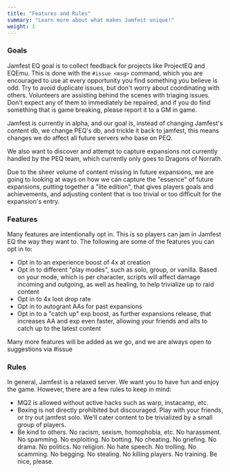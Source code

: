 ```yaml
---
title: "Features and Rules"
summary: "Learn more about what makes Jamfest unique!"
weight: 1
---
```


### Goals

Jamfest EQ goal is to collect feedback for projects like ProjectEQ and EQEmu. This is done with the `#issue <msg>` command, which you are encouraged to use at every opportunity you find something you believe is odd. Try to avoid duplicate issues, but don't worry about coordinating with others. Volunteers are assisting behind the scenes with triaging issues. Don't expect any of them to immediately be repaired, and if you do find something that is game breaking, please report it to a GM in game.

Jamfest is currently in alpha, and our goal is, instead of changing Jamfest's content db, we change PEQ's db, and trickle it back to jamfest, this means changes we do affect all future servers who base on PEQ.

We also want to discover and attempt to capture expansions not currently handled by the PEQ team, which currently only goes to Dragons of Norrath.

Due to the sheer volume of content missing in future expansions, we are going to looking at ways on how we can capture the "essence" of future expansions, putting together a "lite edition", that gives players goals and achievements, and adjusting content that is too trivial or too difficult for the expansion's entry.

### Features

Many features are intentionally opt in. This is so players can jam in Jamfest EQ the way they want to. The following are some of the features you can opt in to:

- Opt in to an experience boost of 4x at creation
- Opt in to different "play modes", such as solo, group, or vanilla. Based on your mode, which is per character, scripts will affect damage incoming and outgoing, as well as healing, to help trivialize up to raid content
- Opt in to 4x loot drop rate
- Opt in to autogrant AAs for past expansions
- Opt in to a "catch up" exp boost, as further expansions release, that increases AA and exp even faster, allowing your friends and alts to catch up to the latest content

Many more features will be added as we go, and we are always open to suggestions via #issue

### Rules

In general, Jamfest is a relaxed server. We want you to have fun and enjoy the game. However, there are a few rules to keep in mind:

- MQ2 is allowed without active hacks such as warp, instacamp, etc.
- Boxing is not directly prohibited but discouraged. Play with your friends, or try out jamfest solo. We'll cater content to be trivialized by a small group of players.
- Be kind to others. No racism, sexism, homophobia, etc. No harassment. No spamming. No exploiting. No botting. No cheating. No griefing. No drama. No politics. No religion. No hate speech. No trolling. No scamming. No begging. No stealing. No killing players. No training. Be nice, please.